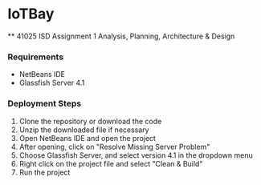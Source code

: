 # IoTBay
** 41025 ISD Assignment 1 Analysis, Planning, Architecture & Design

### Requirements
- NetBeans IDE
- Glassfish Server 4.1

### Deployment Steps
1. Clone the repository or download the code
2. Unzip the downloaded file if necessary
3. Open NetBeans IDE and open the project
4. After opening, click on "Resolve Missing Server Problem"
5. Choose Glassfish Server, and select version 4.1 in the dropdown menu
6. Right click on the project file and select "Clean & Build"
7. Run the project
